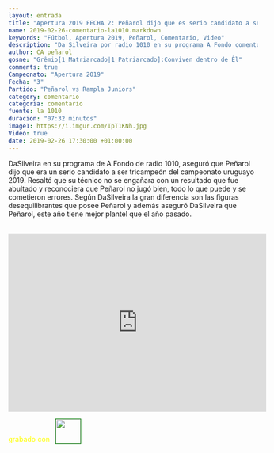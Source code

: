 ```yaml
---
layout: entrada
title: "Apertura 2019 FECHA 2: Peñarol dijo que es serio candidato a ser tricampeón uruguayo, DaSilveira"
name: 2019-02-26-comentario-la1010.markdown
keywords: "Fútbol, Apertura 2019, Peñarol, Comentario, Video"
description: "Da Silveira por radio 1010 en su programa A Fondo comentó el partido por la FECHA No 2 del Apertura 2019 en que Peñarol le ganó a Rampla Juniors por 5:0. Entre otras cosas Peñarol tiene mejor plantel que el año pasado y figuras desequilibrantes y contundentes como Gastón Rodriguez."
author: CA peñarol
gosne: "Grêmio[1_Matriarcado|1_Patriarcado]:Conviven dentro de Êl"
comments: true
Campeonato: "Apertura 2019"
Fecha: "3"
Partido: "Peñarol vs Rampla Juniors"
category: comentario
categoria: comentario
fuente: la 1010
duracion: "07:32 minutos"
image1: https://i.imgur.com/IpT1KNh.jpg
Video: true
date: 2019-02-26 17:30:00 +01:00:00
---
```


DaSilveira en su programa de A Fondo de radio 1010, aseguró que Peñarol dijo que era un serio candidato a ser tricampeón del campeonato uruguayo 2019. Resaltó que su técnico no se engañara con un resultado que fue abultado y reconociera que Peñarol no jugó bien, todo lo que puede y se cometieron errores. Según DaSilveira la gran diferencia son las figuras desequilibrantes que posee Peñarol y además aseguró DaSilveira que Peñarol, este año tiene mejor plantel que el año pasado.

<br>

<iframe width="521" height="360" src="https://www.youtube.com/embed/_GxnxPfwgK0" frameborder="0" allow="accelerometer; autoplay; encrypted-media; gyroscope; picture-in-picture" allowfullscreen></iframe>

<span style="color:yellow;">grabado con</span> <a href="http://ffmpeg.org"><img src="{{ site.url }}/images/ffmpeg.png" width="50px" style="border:1px solid green;vertical-align: sub;margin-left:7px;"></a>
